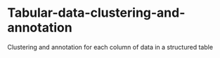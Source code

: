 # Tabular-data-clustering-and-annotation
Clustering and annotation for each column of data in a structured table
